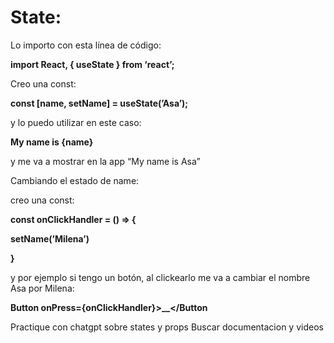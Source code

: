 # State:

Lo importo con esta línea de código: 

**import React, { useState } from ‘react’;**

Creo una const: 

**const [name, setName] = useState(’Asa’);**

y lo puedo utilizar en este caso:

**<Text>My name is {name}</Text>**

y me va a mostrar en la app “My name is Asa”

Cambiando el estado de name:

creo una const:

**const onClickHandler = () ⇒ {**

**setName(’Milena’)**

**}**

y por ejemplo si tengo un botón, al clickearlo me va a cambiar el nombre Asa por Milena:

**Button onPress={onClickHandler}>__</Button**

Practique con chatgpt sobre states y props
Buscar documentacion y videos
